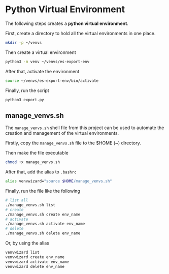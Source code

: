 # Python Virtual Environment

The following steps creates a **python virtual environment**.  

First, create a directory to hold all the virtual environments in one place.  
```bash
mkdir -p ~/venvs
```

Then create a virtual environment  
```bash
python3 -m venv ~/venvs/es-export-env
```

After that, activate the environment
```bash
source ~/venvs/es-export-env/bin/activate
```

Finally, run the script
```bash
python3 export.py
```

## manage_venvs.sh

The `manage_venvs.sh` shell file from this project can be used to automate the creation and management of the virtual environments.

Firstly, copy the `manage_venvs.sh` file to the $HOME (~) directory.  

Then make the file executable
```bash
chmod +x manage_venvs.sh
```

After that, add the alias to `.bashrc`
```bash
alias venvwizard="source $HOME/manage_venvs.sh"
```

Finally, run the file like the following
```bash
# list all
./manage_venvs.sh list
# create
./manage_venvs.sh create env_name
# activate
./manage_venvs.sh activate env_name
# delete
./manage_venvs.sh delete env_name
```

Or, by using the alias
```bash
venvwizard list
venvwizard create env_name
venvwizard activate env_name
venvwizard delete env_name
```
